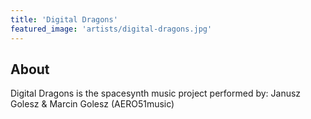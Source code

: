 ```yaml
---
title: 'Digital Dragons'
featured_image: 'artists/digital-dragons.jpg'
---
```


## About

Digital Dragons is the spacesynth music project performed by: Janusz Golesz & Marcin Golesz (AERO51music)
